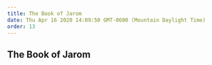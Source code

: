 ```yaml
---
title: The Book of Jarom
date: Thu Apr 16 2020 14:09:50 GMT-0600 (Mountain Daylight Time)
order: 13
---
```


## The Book of Jarom